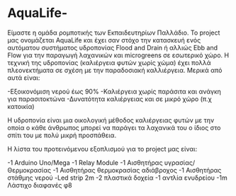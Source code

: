 # AquaLife-

Είμαστε η ομάδα ρομποτικής των Εκπαιδευτηρίων Παλλάδιο. Το project μας ονομάζεται AquaLife και έχει σαν στόχο την κατασκευή ενός αυτόματου συστήματος υδροπονίας Flood and Drain ή αλλιώς Ebb and Flow για την παραγωγή λαχανικών και microgreens σε εσωτερικό χώρο. Η τεχνική της υδροπονίας (καλιέργεια φυτών χωρίς χώμα) έχει πολλά πλεονεκτήματα σε σχέση με την παραδοσιακή καλλιέργεια. Μερικά από αυτά είναι:

-Εξοικονόμιση νερού έως 90%
-Καλιέργεια χωρίς παράσιτα και ανάγκη για παρασιτοκτώνα
-Δυνατότητα καλιέργειας και σε μικρό χώρο (π.χ κατοικία)

Η υδροπονία είναι μια οικολογική μέθοδος καλιέργειας φυτών με την οποία ο κάθε άνθρωπος μπορεί να παράγει τα λαχανικά του ο ίδιος στο σπίτι του με πολύ μικρή προσπάθεια. 


Η λίστα του προτεινόμενου εξοπλισμού για το project μας είναι:

-1 Arduino Uno/Mega 
-1 Relay Μοdule
-1 Αισθητήρας υγρασίας/Θερμοκρασίας 
-1 Αισθητήρας θερμοκρασίας αδιάβροχος
-1 Αισθητήρας στάθμης νερού 
-Led strip 2m
-2 πλαστικά δοχεία
-1 αντλία ενυδρείου
-1m Λάστιχο διαφανές φ8



